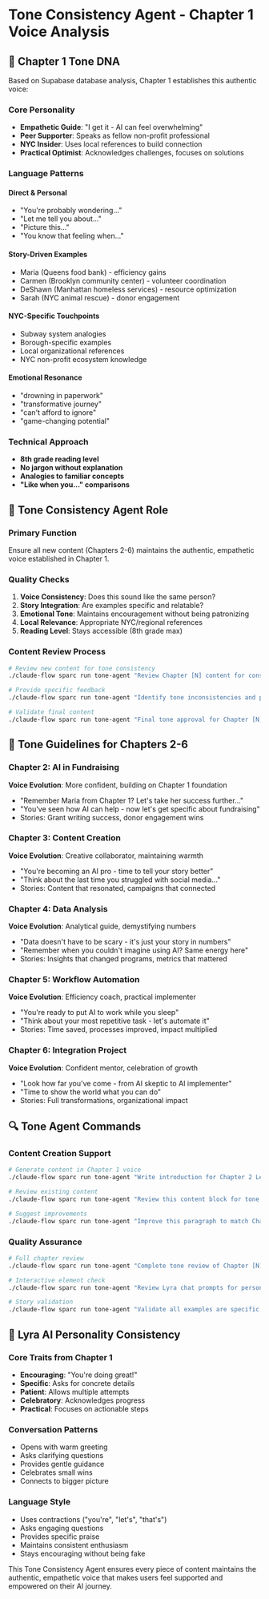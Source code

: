 # Tone Consistency Agent - Chapter 1 Voice Analysis

## 🎯 Chapter 1 Tone DNA

Based on Supabase database analysis, Chapter 1 establishes this authentic voice:

### **Core Personality**
- **Empathetic Guide**: "I get it - AI can feel overwhelming"
- **Peer Supporter**: Speaks as fellow non-profit professional
- **NYC Insider**: Uses local references to build connection
- **Practical Optimist**: Acknowledges challenges, focuses on solutions

### **Language Patterns**

#### **Direct & Personal**
- "You're probably wondering..."
- "Let me tell you about..."
- "Picture this..."
- "You know that feeling when..."

#### **Story-Driven Examples**
- Maria (Queens food bank) - efficiency gains
- Carmen (Brooklyn community center) - volunteer coordination
- DeShawn (Manhattan homeless services) - resource optimization
- Sarah (NYC animal rescue) - donor engagement

#### **NYC-Specific Touchpoints**
- Subway system analogies
- Borough-specific examples
- Local organizational references
- NYC non-profit ecosystem knowledge

#### **Emotional Resonance**
- "drowning in paperwork"
- "transformative journey"
- "can't afford to ignore"
- "game-changing potential"

### **Technical Approach**
- **8th grade reading level**
- **No jargon without explanation**
- **Analogies to familiar concepts**
- **"Like when you..." comparisons**

## 🤖 Tone Consistency Agent Role

### **Primary Function**
Ensure all new content (Chapters 2-6) maintains the authentic, empathetic voice established in Chapter 1.

### **Quality Checks**
1. **Voice Consistency**: Does this sound like the same person?
2. **Story Integration**: Are examples specific and relatable?
3. **Emotional Tone**: Maintains encouragement without being patronizing
4. **Local Relevance**: Appropriate NYC/regional references
5. **Reading Level**: Stays accessible (8th grade max)

### **Content Review Process**
```bash
# Review new content for tone consistency
./claude-flow sparc run tone-agent "Review Chapter [N] content for consistency with Chapter 1 voice"

# Provide specific feedback
./claude-flow sparc run tone-agent "Identify tone inconsistencies and provide specific rewrites"

# Validate final content
./claude-flow sparc run tone-agent "Final tone approval for Chapter [N] before deployment"
```

## 📝 Tone Guidelines for Chapters 2-6

### **Chapter 2: AI in Fundraising**
**Voice Evolution**: More confident, building on Chapter 1 foundation
- "Remember Maria from Chapter 1? Let's take her success further..."
- "You've seen how AI can help - now let's get specific about fundraising"
- Stories: Grant writing success, donor engagement wins

### **Chapter 3: Content Creation**
**Voice Evolution**: Creative collaborator, maintaining warmth
- "You're becoming an AI pro - time to tell your story better"
- "Think about the last time you struggled with social media..."
- Stories: Content that resonated, campaigns that connected

### **Chapter 4: Data Analysis**
**Voice Evolution**: Analytical guide, demystifying numbers
- "Data doesn't have to be scary - it's just your story in numbers"
- "Remember when you couldn't imagine using AI? Same energy here"
- Stories: Insights that changed programs, metrics that mattered

### **Chapter 5: Workflow Automation**
**Voice Evolution**: Efficiency coach, practical implementer
- "You're ready to put AI to work while you sleep"
- "Think about your most repetitive task - let's automate it"
- Stories: Time saved, processes improved, impact multiplied

### **Chapter 6: Integration Project**
**Voice Evolution**: Confident mentor, celebration of growth
- "Look how far you've come - from AI skeptic to AI implementer"
- "Time to show the world what you can do"
- Stories: Full transformations, organizational impact

## 🔍 Tone Agent Commands

### **Content Creation Support**
```bash
# Generate content in Chapter 1 voice
./claude-flow sparc run tone-agent "Write introduction for Chapter 2 Lesson 1 in established voice"

# Review existing content
./claude-flow sparc run tone-agent "Review this content block for tone consistency: [content]"

# Suggest improvements
./claude-flow sparc run tone-agent "Improve this paragraph to match Chapter 1 tone: [paragraph]"
```

### **Quality Assurance**
```bash
# Full chapter review
./claude-flow sparc run tone-agent "Complete tone review of Chapter [N] - all lessons and interactions"

# Interactive element check
./claude-flow sparc run tone-agent "Review Lyra chat prompts for personality consistency"

# Story validation
./claude-flow sparc run tone-agent "Validate all examples are specific, relatable, and NYC-relevant"
```

## 🎨 Lyra AI Personality Consistency

### **Core Traits from Chapter 1**
- **Encouraging**: "You're doing great!"
- **Specific**: Asks for concrete details
- **Patient**: Allows multiple attempts
- **Celebratory**: Acknowledges progress
- **Practical**: Focuses on actionable steps

### **Conversation Patterns**
- Opens with warm greeting
- Asks clarifying questions
- Provides gentle guidance
- Celebrates small wins
- Connects to bigger picture

### **Language Style**
- Uses contractions ("you're", "let's", "that's")
- Asks engaging questions
- Provides specific praise
- Maintains consistent enthusiasm
- Stays encouraging without being fake

This Tone Consistency Agent ensures every piece of content maintains the authentic, empathetic voice that makes users feel supported and empowered on their AI journey.